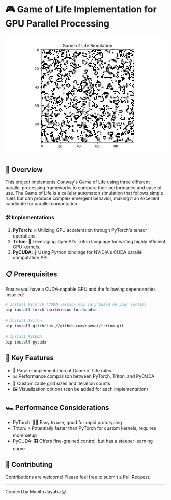 # 🎮 Game of Life Implementation for GPU Parallel Processing

<center>
  <img src="game_of_life.gif" alt="Game of Life">
</center>



## 📝 Overview

This project implements Conway's Game of Life using three different parallel processing frameworks to compare their performance and ease of use. The Game of Life is a cellular automaton simulation that follows simple rules but can produce complex emergent behavior, making it an excellent candidate for parallel computation.

### 🛠️ Implementations

1. **PyTorch**: 🔥 Utilizing GPU acceleration through PyTorch's tensor operations.
2. **Triton**: 🚀 Leveraging OpenAI's Triton language for writing highly efficient GPU kernels.
3. **PyCUDA**: 🐍 Using Python bindings for NVIDIA's CUDA parallel computation API.

## 📋 Prerequisites

Ensure you have a CUDA-capable GPU and the following dependencies installed:

```bash
# Install PyTorch (CUDA version may vary based on your system)
pip install torch torchvision torchaudio

# Install Triton
pip install git+https://github.com/openai/triton.git

# Install PyCUDA
pip install pycuda
```

## 🌟 Key Features

- 🔄 Parallel implementation of Game of Life rules
- 📊 Performance comparison between PyTorch, Triton, and PyCUDA
- 🔧 Customizable grid sizes and iteration counts
- 🖼️ Visualization options (can be added for each implementation)

## 🏎️ Performance Considerations

- PyTorch: 👨‍💻 Easy to use, good for rapid prototyping
- Triton: ⚡ Potentially faster than PyTorch for custom kernels, requires more setup
- PyCUDA: 🎛️ Offers fine-grained control, but has a steeper learning curve

## 🤝 Contributing

Contributions are welcome! Please feel free to submit a Pull Request.

<hr>

Created by Manith Jayaba 💻
